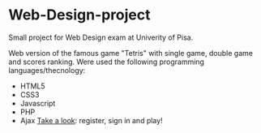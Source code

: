 # Web-Design-project
Small project for Web Design exam at Univerity of Pisa.

Web version of the famous game "Tetris" with single game, double game and scores ranking.
Were used the following programming languages/thecnology: 
 * HTML5
 * CSS3
 * Javascript
 * PHP
 * Ajax
[Take a look](http://braytetris.altervista.org): register, sign in and play!
